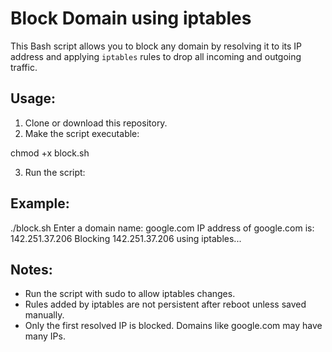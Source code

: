 # Block Domain using iptables

This Bash script allows you to block any domain by resolving it to its IP address and applying `iptables` rules to drop all incoming and outgoing traffic.

Usage:
------

1. Clone or download this repository.
2. Make the script executable:

chmod +x block.sh

3. Run the script:

Example:
-------
./block.sh
Enter a domain name: google.com
IP address of google.com is: 142.251.37.206
Blocking 142.251.37.206 using iptables...

Notes:
------
- Run the script with sudo to allow iptables changes.
- Rules added by iptables are not persistent after reboot unless saved manually.
- Only the first resolved IP is blocked. Domains like google.com may have many IPs.
